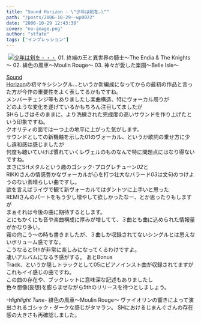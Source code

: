 ```yaml
---
title: "Sound Horizon - \"少年は剣を…\""
path: "/posts/2006-10-29--wp0022"
date: "2006-10-29 12:43:30"
cover: "no-image.png"
author: "stfate"
tags: ["インプレッション"]
---
```


<style type="text/css">
<!--
p {white-space: pre-wrap};
-->
</style>

<div class="amazon" style="float:left; margin-left:5px;margin-right:5px;border:0px; vertical-align:top;">
<a href="http://www.amazon.co.jp/exec/obidos/ASIN/B000HBK16A/invisibleair-22" target="_blank"><img src="http://images-jp.amazon.com/images/P/B000HBK16A.09.MZZZZZZZ.jpg" alt="少年は剣を・・・" class="amazon_pict" /></div></a><div class="tracklist">01. 終端の王と異世界の騎士～The Endia & The Knights～
<span class="red">02. 緋色の風車～Moulin Rouge～</span>
03. 神々が愛した楽園～Belle Isle～ </div>
<div style="clear:left;"></div>

<!--more-->
<a href="http://sound-horizon.net/" target="_blank">Sound Horizon</a>の初マキシシングル…というか新編成になってからの最初の作品と言った方が今作の重要性をよく表してるかもですね。
メンバーチェンジ等もありましたし楽曲構造、特にヴォーカル周りが
どのような変化を遂げているかもちろん注目してましたが
SHらしさはそのままに、より洗練された完成度の高いサウンドを作り上げたという印象ですね。
クオリティの面では一つ上の地平に上がった気がします。
サウンドとしての新機軸を示した01のヴォーカル、というか歌詞の乗せ方に少し違和感は感じましたが
何度も聴いていけば慣れていくレヴェルのものなんで特に問題点にはなり得ないですね。
まさにSHメタルという趣のゴシック･プログレチューン<em>02</em>と
RIKKIさんの情感豊かなヴォーカルが心を打つ壮大なバラード<em>03</em>は文句のつけようのない素晴らしい曲ですし。
欲を言えばライヴで観て新ヴォーカルではダントツに上手いと思った
REMIさんのパートをもう少し増やして欲しかったなー、とか思ったりもしますが
まぁそれは今後の曲に期待するとします。
とにもかくにも音や楽曲構成に厚みが増してて、３曲とも曲に込められた情報量がかなり多い。
霧の向こう～の時も書きましたが、３曲しか収録されてないシングルとは思えないボリューム感ですな。
こうなると5thが非常に楽しみになってくるわけですよ。
凄いアルバムになる予感がする。
あとBonus Track、というか隠しトラックとして05にピアノインスト曲が収録されてますが
これもイイ感じの曲ですね。
この曲の存在や、ブックレットに意味深な記述もありましたし
色々想像(妄想)を膨らませながら5thのリリースを待つとしましょう。
<div class="highlight"><em>-Highlight Tune-</em>
<span class="red">緋色の風車～Moulin Rouge～</span>
ヴァイオリンの響きによって演出されるゴシック・ダークな感じがタマラン。
SHにおけるじまんぐさんの存在感の大きさも再確認しました。</div>
